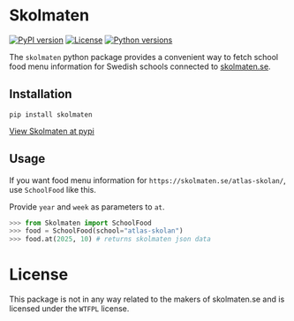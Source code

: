 # Skolmaten

[![PyPI version](https://img.shields.io/pypi/v/skolmaten?style=for-the-badge)](https://pypi.org/project/skolmaten/) [![License](https://img.shields.io/badge/license-WTFPL-green?style=for-the-badge)](https://github.com/dunderrrrrr/skolmaten/blob/main/LICENSE) [![Python versions](https://img.shields.io/pypi/pyversions/skolmaten?style=for-the-badge)](https://pypi.org/project/skolmaten/)


The `skolmaten` python package provides a convenient way to fetch school food menu information for Swedish schools connected to [skolmaten.se](https://skolmaten.se/).


## Installation
```
pip install skolmaten
```
[View Skolmaten at pypi](https://pypi.org/project/Skolmaten/)

## Usage

If you want food menu information for `https://skolmaten.se/atlas-skolan/`, use `SchoolFood` like this.

Provide `year` and `week` as parameters to `at`.

```py
>>> from Skolmaten import SchoolFood
>>> food = SchoolFood(school="atlas-skolan")
>>> food.at(2025, 10) # returns skolmaten json data
```


# License
This package is not in any way related to the makers of skolmaten.se and is licensed under the `WTFPL` license.
